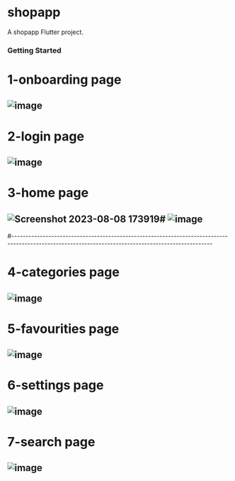 # shopapp

A shopapp Flutter project.

### Getting Started

# 1-onboarding page
## ![image](https://github.com/Ibrahimnasser2/shopapp/assets/85452585/94621dd9-fd0a-4659-a2a5-11d85b5e2bc1)

# 2-login page
## ![image](https://github.com/Ibrahimnasser2/shopapp/assets/85452585/610cabab-a714-440c-a941-d84b93be274a)

# 3-home page  
## ![Screenshot 2023-08-08 173919](https://github.com/Ibrahimnasser2/shopapp/assets/85452585/12e87115-860e-4894-a919-82652afd64d1)# ![image](https://github.com/Ibrahimnasser2/shopapp/assets/85452585/eec4672b-4bf1-4310-a13e-191b1a112c41)
#----------------------------------------------------------------------------------------------------------------------------------------------------
# 4-categories page
## ![image](https://github.com/Ibrahimnasser2/shopapp/assets/85452585/c1028678-1668-49ec-bd43-c0d19daf547d)

# 5-favourities page
## ![image](https://github.com/Ibrahimnasser2/shopapp/assets/85452585/8531eef3-7798-4d64-a2cd-4e282521b283)

# 6-settings page
## ![image](https://github.com/Ibrahimnasser2/shopapp/assets/85452585/ca6ee9de-039a-4d2b-8bca-569bd42515e9)

# 7-search page
## ![image](https://github.com/Ibrahimnasser2/shopapp/assets/85452585/d19112f2-def4-4eb9-907c-12f8b171f4ca)







